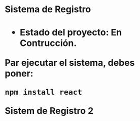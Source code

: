 <h1> Sistema de Registro<h1>

- Estado del proyecto: En Contrucción.

Par ejecutar el sistema, debes poner: 

````npm install react````

Sistem de Registro 2
